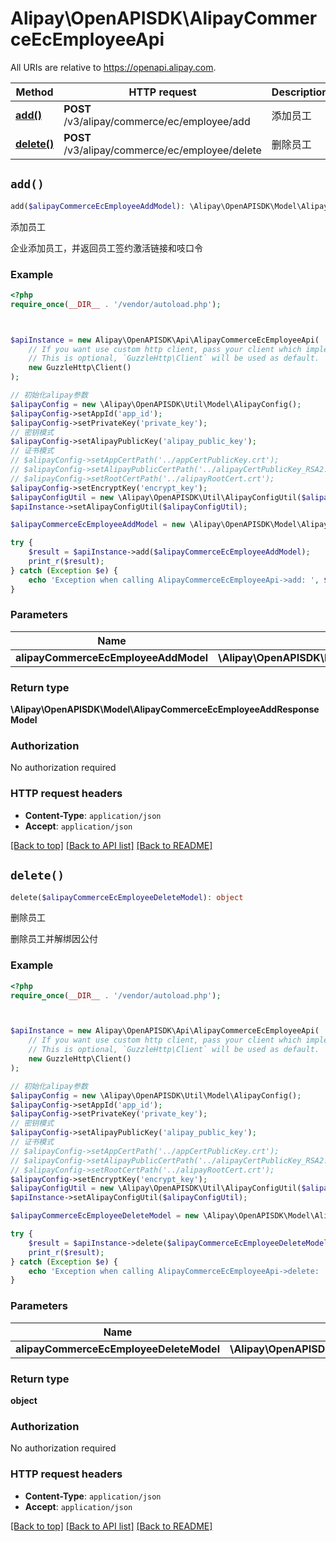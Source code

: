 # Alipay\OpenAPISDK\AlipayCommerceEcEmployeeApi

All URIs are relative to https://openapi.alipay.com.

Method | HTTP request | Description
------------- | ------------- | -------------
[**add()**](AlipayCommerceEcEmployeeApi.md#add) | **POST** /v3/alipay/commerce/ec/employee/add | 添加员工
[**delete()**](AlipayCommerceEcEmployeeApi.md#delete) | **POST** /v3/alipay/commerce/ec/employee/delete | 删除员工


## `add()`

```php
add($alipayCommerceEcEmployeeAddModel): \Alipay\OpenAPISDK\Model\AlipayCommerceEcEmployeeAddResponseModel
```

添加员工

企业添加员工，并返回员工签约激活链接和吱口令

### Example

```php
<?php
require_once(__DIR__ . '/vendor/autoload.php');



$apiInstance = new Alipay\OpenAPISDK\Api\AlipayCommerceEcEmployeeApi(
    // If you want use custom http client, pass your client which implements `GuzzleHttp\ClientInterface`.
    // This is optional, `GuzzleHttp\Client` will be used as default.
    new GuzzleHttp\Client()
);

// 初始化alipay参数
$alipayConfig = new \Alipay\OpenAPISDK\Util\Model\AlipayConfig();
$alipayConfig->setAppId('app_id');
$alipayConfig->setPrivateKey('private_key');
// 密钥模式
$alipayConfig->setAlipayPublicKey('alipay_public_key');
// 证书模式
// $alipayConfig->setAppCertPath('../appCertPublicKey.crt');
// $alipayConfig->setAlipayPublicCertPath('../alipayCertPublicKey_RSA2.crt');
// $alipayConfig->setRootCertPath('../alipayRootCert.crt');
$alipayConfig->setEncryptKey('encrypt_key');
$alipayConfigUtil = new \Alipay\OpenAPISDK\Util\AlipayConfigUtil($alipayConfig);
$apiInstance->setAlipayConfigUtil($alipayConfigUtil);

$alipayCommerceEcEmployeeAddModel = new \Alipay\OpenAPISDK\Model\AlipayCommerceEcEmployeeAddModel(); // \Alipay\OpenAPISDK\Model\AlipayCommerceEcEmployeeAddModel

try {
    $result = $apiInstance->add($alipayCommerceEcEmployeeAddModel);
    print_r($result);
} catch (Exception $e) {
    echo 'Exception when calling AlipayCommerceEcEmployeeApi->add: ', $e->getMessage(), PHP_EOL;
}
```

### Parameters

Name | Type | Description  | Notes
------------- | ------------- | ------------- | -------------
 **alipayCommerceEcEmployeeAddModel** | **\Alipay\OpenAPISDK\Model\AlipayCommerceEcEmployeeAddModel**|  | [optional]

### Return type

**\Alipay\OpenAPISDK\Model\AlipayCommerceEcEmployeeAddResponseModel**

### Authorization

No authorization required

### HTTP request headers

- **Content-Type**: `application/json`
- **Accept**: `application/json`

[[Back to top]](#) [[Back to API list]](../../README.md#api-endpoints)
[[Back to README]](../../README.md)

## `delete()`

```php
delete($alipayCommerceEcEmployeeDeleteModel): object
```

删除员工

删除员工并解绑因公付

### Example

```php
<?php
require_once(__DIR__ . '/vendor/autoload.php');



$apiInstance = new Alipay\OpenAPISDK\Api\AlipayCommerceEcEmployeeApi(
    // If you want use custom http client, pass your client which implements `GuzzleHttp\ClientInterface`.
    // This is optional, `GuzzleHttp\Client` will be used as default.
    new GuzzleHttp\Client()
);

// 初始化alipay参数
$alipayConfig = new \Alipay\OpenAPISDK\Util\Model\AlipayConfig();
$alipayConfig->setAppId('app_id');
$alipayConfig->setPrivateKey('private_key');
// 密钥模式
$alipayConfig->setAlipayPublicKey('alipay_public_key');
// 证书模式
// $alipayConfig->setAppCertPath('../appCertPublicKey.crt');
// $alipayConfig->setAlipayPublicCertPath('../alipayCertPublicKey_RSA2.crt');
// $alipayConfig->setRootCertPath('../alipayRootCert.crt');
$alipayConfig->setEncryptKey('encrypt_key');
$alipayConfigUtil = new \Alipay\OpenAPISDK\Util\AlipayConfigUtil($alipayConfig);
$apiInstance->setAlipayConfigUtil($alipayConfigUtil);

$alipayCommerceEcEmployeeDeleteModel = new \Alipay\OpenAPISDK\Model\AlipayCommerceEcEmployeeDeleteModel(); // \Alipay\OpenAPISDK\Model\AlipayCommerceEcEmployeeDeleteModel

try {
    $result = $apiInstance->delete($alipayCommerceEcEmployeeDeleteModel);
    print_r($result);
} catch (Exception $e) {
    echo 'Exception when calling AlipayCommerceEcEmployeeApi->delete: ', $e->getMessage(), PHP_EOL;
}
```

### Parameters

Name | Type | Description  | Notes
------------- | ------------- | ------------- | -------------
 **alipayCommerceEcEmployeeDeleteModel** | **\Alipay\OpenAPISDK\Model\AlipayCommerceEcEmployeeDeleteModel**|  | [optional]

### Return type

**object**

### Authorization

No authorization required

### HTTP request headers

- **Content-Type**: `application/json`
- **Accept**: `application/json`

[[Back to top]](#) [[Back to API list]](../../README.md#api-endpoints)
[[Back to README]](../../README.md)
